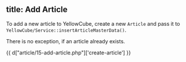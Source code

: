 title: Add Article
---

To add a new article to YellowCube, create a new `Article` and pass it to
`YellowCube/Service::insertArticleMasterData()`.

There is no exception, if an article already exists.

{{ d["article/15-add-article.php"]['create-article'] }}
